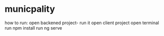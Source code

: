 # municpality
how to run:
open backened project- run it
open client project 
open terminal
run npm install
run ng serve
